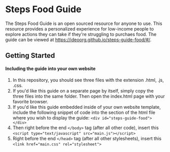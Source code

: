 # Steps Food Guide

The Steps Food Guide is an open sourced resource for anyone to use. This resource provides a personalized experience for low-income people to explore actions they can take if they're struggling to purchaes food. The guide can be viewed at https://ideoorg.github.io/steps-guide-food/#/.

## Getting Started

#### Including the guide into your own website
1. In this repository, you should see three files with the extension .html, .js, .css.
2. If you'd like this guide on a separate page by itself, simply copy the three files into the same folder. Then open the index.html page with your favorite browser.
3. If you'd like this guide embedded inside of your own website template, include the following snippet of code into the section of the html file where you wish to display the guide: `<div id="steps-guide-food"></div>`
4. Then right before the end `</body>` tag (after all other code), insert this `<script type="text/javascript" src="main.js"></script>`
5. Right before the end `</head>` tag (after all other stylesheets), insert this `<link href="main.css" rel="stylesheet">`
